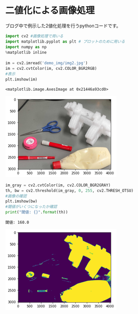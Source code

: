 # 二値化による画像処理  
ブログ中で例示した2値化処理を行うpythonコードです。


```python
import cv2 #画像処理で用いる
import matplotlib.pyplot as plt # プロットのために用いる
import numpy as np 
%matplotlib inline 

im = cv2.imread('demo_img/img2.jpg')
im = cv2.cvtColor(im, cv2.COLOR_BGR2RGB)
#表示
plt.imshow(im)
```




    <matplotlib.image.AxesImage at 0x21446a93cd0>




    
![png](output_1_1.png)
    



```python
im_gray = cv2.cvtColor(im, cv2.COLOR_BGR2GRAY)
th, bw = cv2.threshold(im_gray, 0, 255, cv2.THRESH_OTSU)
#画像の確認
plt.imshow(bw)
#閾値がいくつになったか確認
print("閾値: {}".format(th))
```

    閾値: 160.0
    


    
![png](output_2_1.png)
    



```python

```
